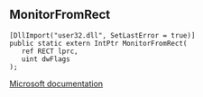 ## MonitorFromRect

```
[DllImport("user32.dll", SetLastError = true)]
public static extern IntPtr MonitorFromRect(
   ref RECT lprc,
   uint dwFlags
);
```

[Microsoft documentation](https://docs.microsoft.com/en-us/windows/win32/api/winuser/nf-winuser-monitorfromrect)
